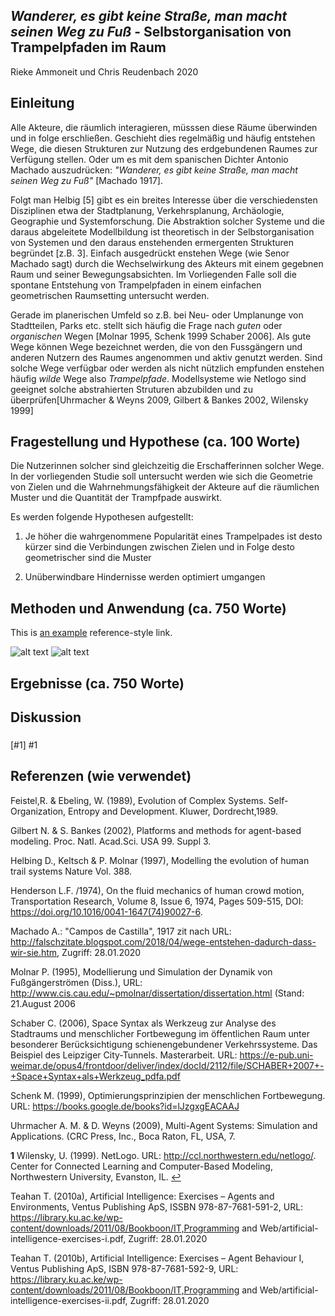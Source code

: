 ## _Wanderer, es gibt keine Straße, man macht seinen Weg zu Fuß_ - Selbstorganisation von Trampelpfaden im Raum

Rieke Ammoneit und Chris Reudenbach 2020

## Einleitung

Alle Akteure, die räumlich interagieren, müsssen diese Räume überwinden und in folge erschließen. Geschieht dies regelmäßig und häufig entstehen Wege, die diesen Strukturen zur Nutzung des erdgebundenen Raumes zur Verfügung stellen. Oder um es mit dem spanischen Dichter Antonio Machado auszudrücken: _"Wanderer, es gibt keine Straße, man macht seinen Weg zu Fuß"_ [Machado 1917]. 

Folgt man Helbig [5] gibt es ein breites Interesse über die verschiedensten Disziplinen etwa der Stadtplanung, Verkehrsplanung, Archäologie, Geographie und Systemforschung. Die Abstraktion solcher Systeme und die daraus abgeleitete Modellbildung ist theoretisch in der Selbstorganisation von Systemen und den daraus enstehenden ermergenten Strukturen begründet [z.B. 3]. Einfach ausgedrückt enstehen Wege (wie Senor Machado sagt) durch die Wechselwirkung des Akteurs mit einem gegebnen Raum und seiner Bewegungsabsichten. 
Im Vorliegenden Falle soll die spontane Entstehung von Trampelpfaden in einem einfachen geometrischen Raumsetting untersucht werden. 

Gerade im planerischen Umfeld so z.B. bei Neu- oder Umplanunge von Stadtteilen, Parks etc. stellt sich häufig die Frage nach _guten_ oder _organischen_ Wegen [Molnar 1995, Schenk 1999 Schaber 2006]. Als gute Wege können Wege bezeichnet werden, die von den Fussgängern und anderen Nutzern des Raumes angenommen und aktiv genutzt werden. Sind solche Wege verfügbar oder werden als nicht nützlich empfunden enstehen häufig _wilde_ Wege also _Trampelpfade_. Modellsysteme wie Netlogo sind geeignet solche abstrahierten Struturen abzubilden und zu überprüfen[Uhrmacher & Weyns 2009, Gilbert & Bankes 2002, Wilensky 1999] 

## Fragestellung und Hypothese (ca. 100 Worte)


Die Nutzerinnen solcher sind gleichzeitig die Erschafferinnen solcher Wege. In der vorliegenden Studie soll untersucht werden wie sich die Geometrie von Zielen und die Wahrnehmungsfähigkeit der Akteure auf die räumlichen Muster und die Quantität der Trampfpade auswirkt.

Es werden folgende Hypothesen aufgestellt:

1. Je höher die wahrgenommene  Popularität eines Trampelpades ist desto kürzer sind die Verbindungen zwischen Zielen und in Folge desto geometrischer sind die Muster

2. Unüberwindbare Hindernisse werden optimiert umgangen


## Methoden und Anwendung (ca. 750 Worte)

This is [an example](#1) reference-style link.


![alt text](http://location/of/image)
![alt text](file:path)

## Ergebnisse (ca. 750 Worte)

## Diskussion

###
[#1] #1 

## Referenzen (wie verwendet)


Feistel,R. & Ebeling, W. (1989), Evolution of Complex Systems. Self-Organization, Entropy and Development. Kluwer, Dordrecht,1989.

Gilbert N. & S. Bankes (2002), Platforms and methods for agent-based modeling. Proc. Natl. Acad.Sci. USA 99. Suppl 3.

Helbing D., Keltsch & P. Molnar (1997), Modelling the evolution of human trail systems Nature  Vol. 388.

Henderson L.F. /1974), On the fluid mechanics of human crowd motion, Transportation Research, Volume 8, Issue 6, 1974, Pages 509-515, DOI: https://doi.org/10.1016/0041-1647(74)90027-6.

Machado A.: "Campos de Castilla", 1917 zit nach URL: http://falschzitate.blogspot.com/2018/04/wege-entstehen-dadurch-dass-wir-sie.htm, Zugriff: 28.01.2020

Molnar P. (1995), Modellierung und Simulation der Dynamik von Fußgängerströmen (Diss.), URL: http://www.cis.cau.edu/~pmolnar/dissertation/dissertation.html (Stand: 21.August 2006

Schaber C. (2006), Space Syntax als Werkzeug zur Analyse des Stadtraums und menschlicher Fortbewegung im öffentlichen Raum unter besonderer Berücksichtigung schienengebundener Verkehrssysteme.   Das Beispiel des Leipziger City-Tunnels. Masterarbeit. URL: https://e-pub.uni-weimar.de/opus4/frontdoor/deliver/index/docId/2112/file/SCHABER+2007+-+Space+Syntax+als+Werkzeug_pdfa.pdf

Schenk M. (1999), Optimierungsprinzipien der menschlichen Fortbewegung. URL: https://books.google.de/books?id=lJzgxgEACAAJ

Uhrmacher A. M. & D. Weyns (2009), Multi-Agent Systems: Simulation and Applications. (CRC Press, Inc., Boca Raton, FL, USA, 7. 

<b id="f1">1</b> Wilensky, U. (1999). NetLogo. URL: http://ccl.northwestern.edu/netlogo/. Center for Connected Learning and Computer-Based Modeling, Northwestern University, Evanston, IL. [↩](#a1)


Teahan T. (2010a), Artificial Intelligence: Exercises – Agents and Environments, Ventus Publishing ApS, ISSBN 978-87-7681-591-2, URL: https://library.ku.ac.ke/wp-content/downloads/2011/08/Bookboon/IT,Programming and Web/artificial-intelligence-exercises-i.pdf, Zugriff: 28.01.2020

Teahan T. (2010b), Artificial Intelligence: Exercises – Agent Behaviour I, Ventus Publishing ApS, ISBN 978-87-7681-592-9, URL: https://library.ku.ac.ke/wp-content/downloads/2011/08/Bookboon/IT,Programming and Web/artificial-intelligence-exercises-ii.pdf, Zugriff: 28.01.2020

